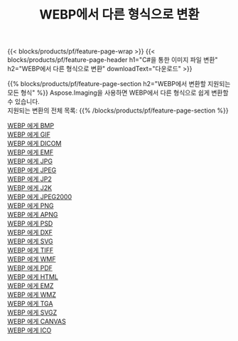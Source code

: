 ﻿---
title: WEBP에서 다른 형식으로 변환 
weight: 3920
url: /ko/java/conversion/from/webp 
lang: ko
langdirlevel: 2
locales: zh-hans,ja,it,ru,de,es,fr,nl,id,lt,pl,pt,vi,tr,ko,zh-hant,ar,hi,th,sv,cs,uk,he
description: Aspose.Imaging을 사용하면 WEBP에서 다른 형식으로 쉽게 변환할 수 있습니다.
---

{{< blocks/products/pf/feature-page-wrap >}}
{{< blocks/products/pf/feature-page-header h1="C#을 통한 이미지 파일 변환" h2="WEBP에서 다른 형식으로 변환" downloadText="다운로드" >}}


{{% blocks/products/pf/feature-page-section  h2="WEBP에서 변환할 지원되는 모든 형식" %}}
Aspose.Imaging을 사용하면 WEBP에서 다른 형식으로 쉽게 변환할 수 있습니다.
<br/>
지원되는 변환의 전체 목록:
{{% /blocks/products/pf/feature-page-section %}}
<div class="container-fluid productfamilypage bg-gray">
    <div class="convertypes bg-gray agp-content section">
        <div class="container">
		<div class="row other-converters">
		    <div class='col-md-2 other-converter remove-lp remove-rp'><a href="/imaging/ko/java/conversion/webp-to-bmp" >WEBP 에게 BMP</a></div><div class='col-md-2 other-converter remove-lp remove-rp'><a href="/imaging/ko/java/conversion/webp-to-gif" >WEBP 에게 GIF</a></div><div class='col-md-2 other-converter remove-lp remove-rp'><a href="/imaging/ko/java/conversion/webp-to-dicom" >WEBP 에게 DICOM</a></div><div class='col-md-2 other-converter remove-lp remove-rp'><a href="/imaging/ko/java/conversion/webp-to-emf" >WEBP 에게 EMF</a></div><div class='col-md-2 other-converter remove-lp remove-rp'><a href="/imaging/ko/java/conversion/webp-to-jpg" >WEBP 에게 JPG</a></div><div class='col-md-2 other-converter remove-lp remove-rp'><a href="/imaging/ko/java/conversion/webp-to-jpeg" >WEBP 에게 JPEG</a></div><div class='col-md-2 other-converter remove-lp remove-rp'><a href="/imaging/ko/java/conversion/webp-to-jp2" >WEBP 에게 JP2</a></div><div class='col-md-2 other-converter remove-lp remove-rp'><a href="/imaging/ko/java/conversion/webp-to-j2k" >WEBP 에게 J2K</a></div><div class='col-md-2 other-converter remove-lp remove-rp'><a href="/imaging/ko/java/conversion/webp-to-jpeg2000" >WEBP 에게 JPEG2000</a></div><div class='col-md-2 other-converter remove-lp remove-rp'><a href="/imaging/ko/java/conversion/webp-to-png" >WEBP 에게 PNG</a></div><div class='col-md-2 other-converter remove-lp remove-rp'><a href="/imaging/ko/java/conversion/webp-to-apng" >WEBP 에게 APNG</a></div><div class='col-md-2 other-converter remove-lp remove-rp'><a href="/imaging/ko/java/conversion/webp-to-psd" >WEBP 에게 PSD</a></div><div class='col-md-2 other-converter remove-lp remove-rp'><a href="/imaging/ko/java/conversion/webp-to-dxf" >WEBP 에게 DXF</a></div><div class='col-md-2 other-converter remove-lp remove-rp'><a href="/imaging/ko/java/conversion/webp-to-svg" >WEBP 에게 SVG</a></div><div class='col-md-2 other-converter remove-lp remove-rp'><a href="/imaging/ko/java/conversion/webp-to-tiff" >WEBP 에게 TIFF</a></div><div class='col-md-2 other-converter remove-lp remove-rp'><a href="/imaging/ko/java/conversion/webp-to-wmf" >WEBP 에게 WMF</a></div><div class='col-md-2 other-converter remove-lp remove-rp'><a href="/imaging/ko/java/conversion/webp-to-pdf" >WEBP 에게 PDF</a></div><div class='col-md-2 other-converter remove-lp remove-rp'><a href="/imaging/ko/java/conversion/webp-to-html" >WEBP 에게 HTML</a></div><div class='col-md-2 other-converter remove-lp remove-rp'><a href="/imaging/ko/java/conversion/webp-to-emz" >WEBP 에게 EMZ</a></div><div class='col-md-2 other-converter remove-lp remove-rp'><a href="/imaging/ko/java/conversion/webp-to-wmz" >WEBP 에게 WMZ</a></div><div class='col-md-2 other-converter remove-lp remove-rp'><a href="/imaging/ko/java/conversion/webp-to-tga" >WEBP 에게 TGA</a></div><div class='col-md-2 other-converter remove-lp remove-rp'><a href="/imaging/ko/java/conversion/webp-to-svgz" >WEBP 에게 SVGZ</a></div><div class='col-md-2 other-converter remove-lp remove-rp'><a href="/imaging/ko/java/conversion/webp-to-canvas" >WEBP 에게 CANVAS</a></div><div class='col-md-2 other-converter remove-lp remove-rp'><a href="/imaging/ko/java/conversion/webp-to-ico" >WEBP 에게 ICO</a></div>
                </div>
        </div>
    </div>
</div>
<br/>

